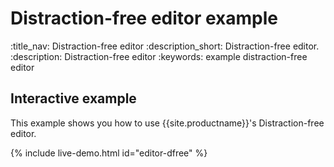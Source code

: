 # Distraction-free editor example
:title_nav: Distraction-free editor
:description_short: Distraction-free editor.
:description: Distraction-free editor
:keywords: example distraction-free editor

## Interactive example

This example shows you how to use {{site.productname}}'s Distraction-free editor.

{% include live-demo.html id="editor-dfree" %}
